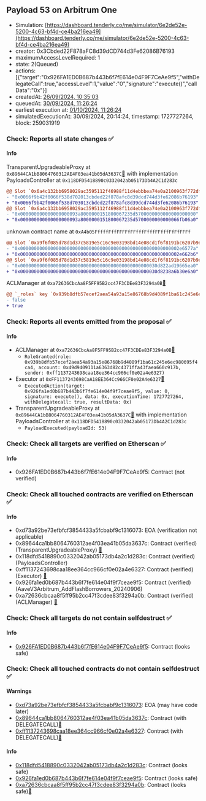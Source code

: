 ## Payload 53 on Arbitrum One

- Simulation: [https://dashboard.tenderly.co/me/simulator/6e2de52e-5200-4c63-bf4d-ce4ba216ea49](https://dashboard.tenderly.co/me/simulator/6e2de52e-5200-4c63-bf4d-ce4ba216ea49)
- creator: 0x3Cbded22F878aFC8d39dCD744d3Fe62086B76193
- maximumAccessLevelRequired: 1
- state: 2(Queued)
- actions: [{"target":"0x926FA1ED0B687b443b6f7fE614e04F9F7CeAe9f5","withDelegateCall":true,"accessLevel":1,"value":"0","signature":"execute()","callData":"0x"}]
- createdAt: [26/09/2024, 10:35:03](https://arbiscan.io/tx/0x1354c5707b5326bba7705c8885ef553360b68caca87ed5c23b84d9ad330449f5)
- queuedAt: [30/09/2024, 11:26:24](https://arbiscan.io/tx/0x8eed85a3cff3c1b4576e75fd35078e40ec184af849d6c78d8c0870972903b28f)
- earliest execution at: [01/10/2024, 11:26:24](https://www.epochconverter.com/countdown?q=1727781984)
- simulatedExecutionAt: 30/09/2024, 20:14:24, timestamp: 1727727264, block: 259031919
### Check: Reports all state changes :white_check_mark:

#### Info


TransparentUpgradeableProxy at `0x89644CA1bB8064760312AE4F03ea41b05dA3637C`[:ghost:](https://github.com/bgd-labs/aave-address-book "GovernanceV3Arbitrum.PAYLOADS_CONTROLLER") with implementation PayloadsController at `0x118DFD5418890c0332042ab05173Db4A2C1d283c`
```diff
@@ Slot `0x6a4c132bb6958029ac3595112f46988f11d4ebbbea74e0a2100963f772df62e2` @@
- "0x0066f9b42f0066f538d702013cbded22f878afc8d39dcd744d3fe62086b76193"
+ "0x0066f9b42f0066f538d703013cbded22f878afc8d39dcd744d3fe62086b76193"
@@ Slot `0x6a4c132bb6958029ac3595112f46988f11d4ebbbea74e0a2100963f772df62e3` @@
- "0x000000000000000000093a8000000151800067235d5700000000000000000000"
+ "0x000000000000000000093a8000000151800067235d5700000000000066fb06a0"
```

unknown contract name at `0xA4b05FffffFffFFFFfFFfffFfffFFfffFfFfFFFf`
```diff
@@ Slot `0xa9f6f085d78d1d37c5819e5c16c9e03198bd14e08cd1f6f8191bc6207b9e9706` @@
- "0x0000000000000000000000000000000000000000000000000000000002e6577a"
+ "0x0000000000000000000000000000000000000000000000000000000002e662b6"
@@ Slot `0xa9f6f085d78d1d37c5819e5c16c9e03198bd14e08cd1f6f8191bc6207b9e970b` @@
- "0x00000000000000000000000000000000000000000000000030d822ad19665ea0"
+ "0x00000000000000000000000000000000000000000000000030d8238a6b30e6a0"
```

ACLManager at `0xa72636CbcAa8F5FF95B2cc47F3CDEe83F3294a0B`[:ghost:](https://github.com/bgd-labs/aave-address-book "AaveV3Arbitrum.ACL_MANAGER")
```diff
@@ `_roles` key `0x939b8dfb57ecef2aea54a93a15e86768b9d4089f1ba61c245e6ec980695f4ca4.members.0x49d9409111a6363d82c4371ffa43faea660c917b` @@
- false
+ true
```


### Check: Reports all events emitted from the proposal :white_check_mark:

#### Info

- ACLManager at `0xa72636CbcAa8F5FF95B2cc47F3CDEe83F3294a0B`[:ghost:](https://github.com/bgd-labs/aave-address-book "AaveV3Arbitrum.ACL_MANAGER")
  - `RoleGranted(role: 0x939b8dfb57ecef2aea54a93a15e86768b9d4089f1ba61c245e6ec980695f4ca4, account: 0x49d9409111a6363d82c4371ffa43faea660c917b, sender: 0xff1137243698caa18ee364cc966cf0e02a4e6327)`
- Executor at `0xFF1137243698CaA18EE364Cc966CF0e02A4e6327`[:ghost:](https://github.com/bgd-labs/aave-address-book "AaveV3Arbitrum.ACL_ADMIN, GovernanceV3Arbitrum.EXECUTOR_LVL_1")
  - `ExecutedAction(target: 0x926fa1ed0b687b443b6f7fe614e04f9f7ceae9f5, value: 0, signature: execute(), data: 0x, executionTime: 1727727264, withDelegatecall: true, resultData: 0x)`
- TransparentUpgradeableProxy at `0x89644CA1bB8064760312AE4F03ea41b05dA3637C`[:ghost:](https://github.com/bgd-labs/aave-address-book "GovernanceV3Arbitrum.PAYLOADS_CONTROLLER") with implementation PayloadsController at `0x118DFD5418890c0332042ab05173Db4A2C1d283c`
  - `PayloadExecuted(payloadId: 53)`

### Check: Check all targets are verified on Etherscan :white_check_mark:

#### Info

- 0x926FA1ED0B687b443b6f7fE614e04F9F7CeAe9f5: Contract (not verified) 

### Check: Check all touched contracts are verified on Etherscan :white_check_mark:

#### Info

- 0xd73a92be73efbfcf3854433a5fcbabf9c1316073: EOA (verification not applicable)
- 0x89644ca1bb8064760312ae4f03ea41b05da3637c: Contract (verified) (TransparentUpgradeableProxy) [:ghost:](https://github.com/bgd-labs/aave-address-book "GovernanceV3Arbitrum.PAYLOADS_CONTROLLER")
- 0x118dfd5418890c0332042ab05173db4a2c1d283c: Contract (verified) (PayloadsController) 
- 0xff1137243698caa18ee364cc966cf0e02a4e6327: Contract (verified) (Executor) [:ghost:](https://github.com/bgd-labs/aave-address-book "AaveV3Arbitrum.ACL_ADMIN, GovernanceV3Arbitrum.EXECUTOR_LVL_1")
- 0x926fa1ed0b687b443b6f7fe614e04f9f7ceae9f5: Contract (verified) (AaveV3Arbitrum_AddFlashBorrowers_20240906) 
- 0xa72636cbcaa8f5ff95b2cc47f3cdee83f3294a0b: Contract (verified) (ACLManager) [:ghost:](https://github.com/bgd-labs/aave-address-book "AaveV3Arbitrum.ACL_MANAGER")

### Check: Check all targets do not contain selfdestruct :white_check_mark:

#### Info

- [0x926FA1ED0B687b443b6f7fE614e04F9F7CeAe9f5](https://arbiscan.io/address/0x926FA1ED0B687b443b6f7fE614e04F9F7CeAe9f5): Contract (looks safe)

### Check: Check all touched contracts do not contain selfdestruct :white_check_mark:

#### Warnings

- [0xd73a92be73efbfcf3854433a5fcbabf9c1316073](https://arbiscan.io/address/0xd73a92be73efbfcf3854433a5fcbabf9c1316073): EOA (may have code later)
- [0x89644ca1bb8064760312ae4f03ea41b05da3637c](https://arbiscan.io/address/0x89644ca1bb8064760312ae4f03ea41b05da3637c): Contract (with DELEGATECALL)[:ghost:](https://github.com/bgd-labs/aave-address-book "GovernanceV3Arbitrum.PAYLOADS_CONTROLLER")
- [0xff1137243698caa18ee364cc966cf0e02a4e6327](https://arbiscan.io/address/0xff1137243698caa18ee364cc966cf0e02a4e6327): Contract (with DELEGATECALL)[:ghost:](https://github.com/bgd-labs/aave-address-book "AaveV3Arbitrum.ACL_ADMIN, GovernanceV3Arbitrum.EXECUTOR_LVL_1")

#### Info

- [0x118dfd5418890c0332042ab05173db4a2c1d283c](https://arbiscan.io/address/0x118dfd5418890c0332042ab05173db4a2c1d283c): Contract (looks safe)
- [0x926fa1ed0b687b443b6f7fe614e04f9f7ceae9f5](https://arbiscan.io/address/0x926fa1ed0b687b443b6f7fe614e04f9f7ceae9f5): Contract (looks safe)
- [0xa72636cbcaa8f5ff95b2cc47f3cdee83f3294a0b](https://arbiscan.io/address/0xa72636cbcaa8f5ff95b2cc47f3cdee83f3294a0b): Contract (looks safe)[:ghost:](https://github.com/bgd-labs/aave-address-book "AaveV3Arbitrum.ACL_MANAGER")

